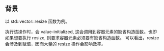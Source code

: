 
## 背景

以 std::vector::resize 函数为例。

执行该操作时，会 value-initialized, 这会调用到容器元素的缺省构造函数。也即如果想要执行 resize, 则要求容器元素必须要有缺省构造函数。
可以看出，resize 会涉及到赋值，因而大量的 resize 操作会影响效率。

